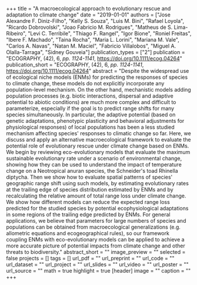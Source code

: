 +++
title = "A macroecological approach to evolutionary rescue and adaptation to
   climate change"
date = "2019-01-01"
authors = ["Jose Alexandre F. Diniz-Filho", "Kelly S. Souza", "Luis M. Bini", "Rafael Loyola", "Ricardo Dobrovolski", "Joao Fabricio M. Rodrigues", "Matheus de S. Lima-Ribeiro", "Levi C. Terribile", "Thiago F. Rangel", "Igor Bione", "Roniel Freitas", "Ibere F. Machado", "Taina Rocha", "Maria L. Lorini", "Mariana M. Vale", "Carlos A. Navas", "Natan M. Maciel", "Fabricio Villalobos", "Miguel A. Olalla-Tarraga", "Sidney Gouveia"]
publication_types = ["2"]
publication = "ECOGRAPHY, (42), 6, _pp. 1124-1141_, https://doi.org/10.1111/ecog.04264"
publication_short = "ECOGRAPHY, (42), 6, _pp. 1124-1141_, https://doi.org/10.1111/ecog.04264"
abstract = "Despite the widespread use of ecological niche models (ENMs) for
   predicting the responses of species to climate change, these models do
   not explicitly incorporate any population-level mechanism. On the other
   hand, mechanistic models adding population processes (e.g. biotic
   interactions, dispersal and adaptive potential to abiotic conditions)
   are much more complex and difficult to parameterize, especially if the
   goal is to predict range shifts for many species simultaneously. In
   particular, the adaptive potential (based on genetic adaptations,
   phenotypic plasticity and behavioral adjustments for physiological
   responses) of local populations has been a less studied mechanism
   affecting species' responses to climatic change so far. Here, we discuss
   and apply an alternative macroecological framework to evaluate the
   potential role of evolutionary rescue under climate change based on
   ENMs. We begin by reviewing eco-evolutionary models that evaluate the
   maximum sustainable evolutionary rate under a scenario of environmental
   change, showing how they can be used to understand the impact of
   temperature change on a Neotropical anuran species, the Schneider's toad
   Rhinella diptycha. Then we show how to evaluate spatial patterns of
   species' geographic range shift using such models, by estimating
   evolutionary rates at the trailing edge of species distribution
   estimated by ENMs and by recalculating the relative amount of total
   range loss under climate change. We show how different models can reduce
   the expected range loss predicted for the studied species by potential
   ecophysiological adaptations in some regions of the trailing edge
   predicted by ENMs. For general applications, we believe that parameters
   for large numbers of species and populations can be obtained from
   macroecological generalizations (e.g. allometric equations and
   ecogeographical rules), so our framework coupling ENMs with
   eco-evolutionary models can be applied to achieve a more accurate
   picture of potential impacts from climate change and other threats to
   biodiversity."
abstract_short = ""
image_preview = ""
selected = false
projects = []
tags = []
url_pdf = ""
url_preprint = ""
url_code = ""
url_dataset = ""
url_project = ""
url_slides = ""
url_video = ""
url_poster = ""
url_source = ""
math = true
highlight = true
[header]
image = ""
caption = ""
+++
